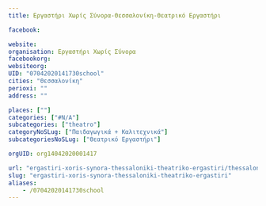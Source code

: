 ```yaml
---
title: Εργαστήρι Χωρίς Σύνορα-Θεσσαλονίκη-Θεατρικό Εργαστήρι

facebook:

website:
organisation: Εργαστήρι Χωρίς Σύνορα
facebookorg:
websiteorg:
UID: "07042020141730school"
cities: "Θεσσαλονίκη"
perioxi: ""
address: ""

places: [""]
categories: ["#N/A"]
subcategories: ["theatro"]
categoryNoSLug: ["Παιδαγωγικά + Καλιτεχνικά"]
subcategoriesNoSLug: ["Θεατρικό Εργαστήρι"]

orgUID: org14042020001417

url: "ergastiri-xoris-synora-thessaloniki-theatriko-ergastiri/thessaloniki//"
slug: "ergastiri-xoris-synora-thessaloniki-theatriko-ergastiri"
aliases:
    - /07042020141730school
---
```





